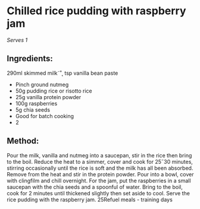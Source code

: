 
# Chilled rice pudding with  raspberry jam
_Serves 1_
## Ingredients:
290ml skimmed milk˜˚˛ tsp vanilla bean paste
* Pinch ground nutmeg
* 50g pudding rice or risotto rice
* 25g vanilla protein powder
* 100g raspberries
* 5g chia seeds
* Good for batch cooking
* 2
## Method:
Pour the milk, vanilla and nutmeg into a saucepan, stir in the 
rice then bring to the boil. Reduce the heat to a simmer, cover 
and cook for 25˝30 minutes, stirring occasionally until the rice 
is soft and the milk has all been absorbed. Remove from the 
heat and stir in the protein powder. Pour into a bowl, cover with 
clingfilm and chill overnight.
For the jam, put the raspberries in a small saucepan with the 
chia seeds and a spoonful of water. Bring to the boil, cook for 
2 minutes until thickened slightly then set aside to cool.
Serve the rice pudding with the raspberry jam.
25Refuel meals - training days


